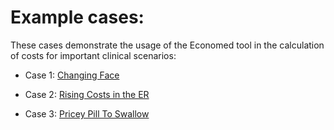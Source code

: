 # Example cases:

These cases demonstrate the usage of the Economed tool in the calculation of costs for important clinical scenarios:

- Case 1: [Changing Face](https://github.com/jpoles1/economed/blob/master/examples/case_1.md)

- Case 2: [Rising Costs in the ER](https://github.com/jpoles1/economed/blob/master/examples/case_2.md)

- Case 3: [Pricey Pill To Swallow](https://github.com/jpoles1/economed/blob/master/examples/case_3.md)